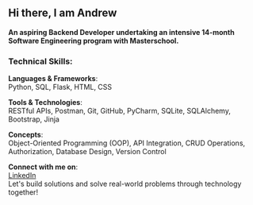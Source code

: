## Hi there, I am Andrew
**An aspiring Backend Developer undertaking an intensive 14-month Software Engineering program with Masterschool.** 

### Technical Skills:
**Languages & Frameworks**:<br> Python, SQL, Flask, HTML, CSS

**Tools & Technologies**:<br> RESTful APIs, Postman, Git, GitHub, PyCharm, SQLite, SQLAlchemy, Bootstrap, Jinja

**Concepts**:<br> Object-Oriented Programming (OOP), API Integration, CRUD Operations, Authorization, Database Design, Version Control

**Connect with me on**:<br>
[LinkedIn](https://www.linkedin.com/in/andrew-owusu-8b072433a/) <br>
Let's build solutions and solve real-world problems through technology together!


<!--
**Andrew-O39/Andrew-O39** is a ✨ _special_ ✨ repository because its `README.md` (this file) appears on your GitHub profile.

Here are some ideas to get you started:

- 🔭 I’m currently working on ...
- 🌱 I’m currently learning ...
- 👯 I’m looking to collaborate on ...
- 🤔 I’m looking for help with ...
- 💬 Ask me about ...
- 📫 How to reach me: ...
- 😄 Pronouns: ...
- ⚡ Fun fact: ...
-->
